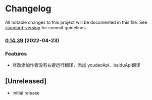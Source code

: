 # Changelog

All notable changes to this project will be documented in this file. See [standard-version](https://github.com/conventional-changelog/standard-version) for commit guidelines.

### [0.14.39](https://github.com/huaQ-F/var-translation/compare/v0.13.37...v0.14.39) (2022-04-23)


### Features

* 修改添加作者没有右键运行翻译，添加 youdaoApi、baiduApi翻译

## [Unreleased]

- Initial release
